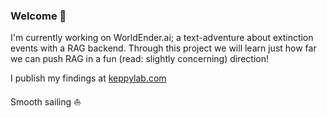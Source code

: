 ### Welcome 👾

I'm currently working on WorldEnder.ai; a text-adventure about extinction events with a RAG backend. Through this project we will learn just how far we can push RAG in a fun (read: slightly concerning) direction!

I publish my findings at [keppylab.com](https://www.keppylab.com)

Smooth sailing ⛵
 
<!--
**keppy/keppy** is a ✨ _special_ ✨ repository because its `README.md` (this file) appears on your GitHub profile.

[![Keppy's GitHub stats](https://github-readme-stats.vercel.app/api?username=keppy)](https://github.com/anuraghazra/github-readme-stats)

Here are some ideas to get you started:

- 🔭 I’m currently working on ...
- 🌱 I’m currently learning ...
- 👯 I’m looking to collaborate on ...
- 🤔 I’m looking for help with ...
- 💬 Ask me about ...
- 📫 How to reach me: ...
- 😄 Pronouns: ...
- ⚡ Fun fact: ...
-->
